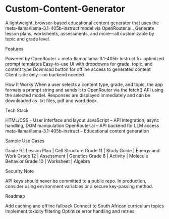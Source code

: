 # Custom-Content-Generator
A lightweight, browser-based educational content generator that uses the meta-llama/llama-3.1-405b-instruct model via OpenRouter.ai.. Generate lesson plans, worksheets, assessments, and more—all customizable by topic and grade level.

Features

Powered by OpenRouter + meta-llama/llama-3.1-405b-instruct
5+ optimized prompt templates
Easy-to-use UI with dropdowns for grade, topic, and content type
Download button for offline access to generated content
Client-side only—no backend needed

 How It Works
When a user selects a content type, grade, and topic, the app formats a prompt string and sends it to OpenRouter via the fetch() API using the selected model. Responses are displayed immediately and can be downloaded as .txt files, pdf and word.docx.

 Tech Stack
 
HTML/CSS – User interface and layout
JavaScript – API integration, async handling, DOM manipulation
OpenRouter.ai – API backend for LLM access
meta-llama/llama-3.1-405b-instruct – Educational content generation

Sample Use Cases

Grade 9 | Lesson Plan | Cell Structure
Grade 11 | Study Guide | Energy and Work
Grade 12 | Assessment | Genetics
Grade 8 | Activity | Molecule Behavior
Grade 10 | Worksheet | Algebra

 Security Note
 
API keys should never be committed to a public repo. In production, consider using environment variables or a secure key-passing method.

Roadmap

Add caching and offline fallback
Connect to South African curriculum topics
Implement toxicity filtering
Optimize error handling and retries
